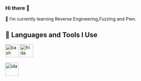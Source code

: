 ### Hi there 👋


<!--
**chan233/chan233** is a ✨ _special_ ✨ repository because its `README.md` (this file) appears on your GitHub profile.

Here are some ideas to get you started:

- 🔭 I’m currently working on ...
- 🌱 I’m currently learning ...
- 👯 I’m looking to collaborate on ...
- 🤔 I’m looking for help with ...
- 💬 Ask me about ...
- 📫 How to reach me: ...
- 😄 Pronouns: ...
- ⚡ Fun fact: ...

-->
🌱 I’m currently learning Reverse Engineering,Fuzzing and Pwn.

<h2>🚀 Languages and Tools I Use</h2>
<p><a target="_blank" href="https://www.vectorlogo.zone/logos/gnu_bash/gnu_bash-icon.svg" style="display: inline-block;"><img src="https://www.vectorlogo.zone/logos/gnu_bash/gnu_bash-icon.svg" alt="bash" width="42" height="42" /></a>
<a target="_blank" href="https://p3-juejin.byteimg.com/tos-cn-i-k3u1fbpfcp/d321bff2fa8e4f8d953939f5f5c171f3~tplv-k3u1fbpfcp-zoom-crop-mark:4536:4536:4536:2553.image" style="display: inline-block;"><img src="https://p3-juejin.byteimg.com/tos-cn-i-k3u1fbpfcp/d321bff2fa8e4f8d953939f5f5c171f3~tplv-k3u1fbpfcp-zoom-crop-mark:4536:4536:4536:2553.image" alt="frida" width="42" height="42" /></a>

<a target="_blank" href="https://appsitory.com/data/windows/icons/ida-pro/ida-pro.png" style="display: inline-block;"><img src="https://appsitory.com/data/windows/icons/ida-pro/ida-pro.png" alt="ida" width="42" height="42" /></a>

</p>


